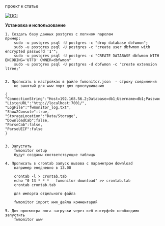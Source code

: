 проект к статье 

[![DOI](https://zenodo.org/badge/DOI/10.5281/zenodo.8288619.svg)](https://doi.org/10.5281/zenodo.8288619)


**Установка и использование**

    1. Создать базу данных postgres с логином паролем
	пример:
        sudo -u postgres psql -U postgres -c "drop database dbfwmon";
        sudo -u postgres psql -U postgres -c "create user dbfwmon with encrypted password '1'";
        sudo -u postgres psql -U postgres -c "CREATE DATABASE dbfwmon WITH ENCODING='UTF8' OWNER=dbfwmon"
        sudo -u postgres psql -U postgres -d dbfwmon -c "create extension ltree;"


    2. Прописать в настройках в файле fwmonitor.json  - строку соединения 
        не занятый для www порт для прослушивания

    {
	"ConnectionString":"Host=192.168.56.2;Database=db1;Username=db1;Password=1",
	"ListenURL":"http://localhost:7001/",
	"LogFile":"fwmonitor_log.txt",
	"Show2Console":true,
	"StorageLocation":"Data/Storage",
	"DownloadCab":false,
	"ParseCab":false,
	"ParseUEIF":false
    }


    3. Запустить 
        fwmonitor setup
        будут созданы соответствующие таблицы 

    4. Прописать в crontab запуск вызова с параметром download
        например ежедневно в 13.00 

        crontab -l > crontab.tab
        echo "0 13 * * *   fwmonitor download" >> crontab.tab
        crontab crontab.tab
        
        для импорта отдельного файла 

        fwmonitor import имя_файла комментарий

    5. Для просмотра лога загрузки через веб интерфейс необходимо запустить
        fwmonitor www    

    
